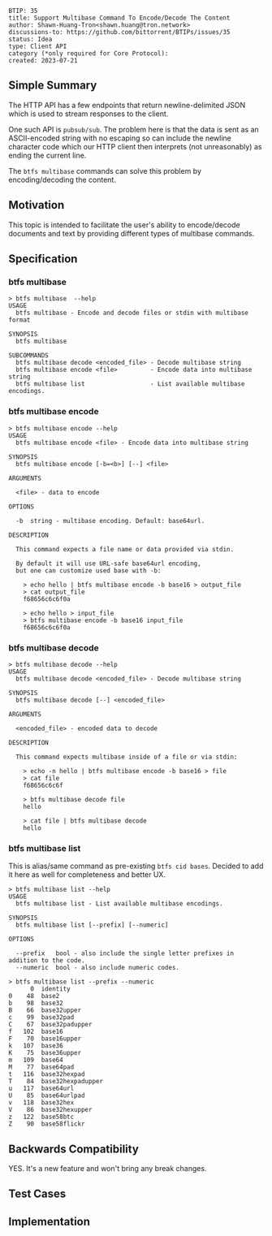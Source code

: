
```
BTIP: 35
title: Support Multibase Command To Encode/Decode The Content
author: Shawn-Huang-Tron<shawn.huang@tron.network>
discussions-to: https://github.com/bittorrent/BTIPs/issues/35
status: Idea
type: Client API
category (*only required for Core Protocol):
created: 2023-07-21
```

## Simple Summary

The HTTP API has a few endpoints that return newline-delimited JSON which is used to stream responses to the client.

One such API is `pubsub/sub`. The problem here is that the data is sent as an ASCII-encoded string with no escaping so can include the newline character code which our HTTP client then interprets (not unreasonably) as ending the current line.

The `btfs multibase` commands can solve this problem by encoding/decoding the content.

## Motivation

This topic is intended to facilitate the user's ability to encode/decode documents and text by providing different types of multibase commands.

## Specification

### btfs multibase

```shell
> btfs multibase  --help
USAGE
  btfs multibase - Encode and decode files or stdin with multibase format

SYNOPSIS
  btfs multibase

SUBCOMMANDS
  btfs multibase decode <encoded_file> - Decode multibase string
  btfs multibase encode <file>         - Encode data into multibase string
  btfs multibase list                  - List available multibase encodings.
```

### btfs multibase encode

```shell
> btfs multibase encode --help
USAGE
  btfs multibase encode <file> - Encode data into multibase string

SYNOPSIS
  btfs multibase encode [-b=<b>] [--] <file>

ARGUMENTS

  <file> - data to encode

OPTIONS

  -b  string - multibase encoding. Default: base64url.

DESCRIPTION

  This command expects a file name or data provided via stdin.

  By default it will use URL-safe base64url encoding,
  but one can customize used base with -b:

    > echo hello | btfs multibase encode -b base16 > output_file
    > cat output_file
    f68656c6c6f0a

    > echo hello > input_file
    > btfs multibase encode -b base16 input_file
    f68656c6c6f0a
```

### btfs multibase decode

```shell
> btfs multibase decode --help
USAGE
  btfs multibase decode <encoded_file> - Decode multibase string

SYNOPSIS
  btfs multibase decode [--] <encoded_file>

ARGUMENTS

  <encoded_file> - encoded data to decode

DESCRIPTION

  This command expects multibase inside of a file or via stdin:

    > echo -n hello | btfs multibase encode -b base16 > file
    > cat file
    f68656c6c6f

    > btfs multibase decode file
    hello

    > cat file | btfs multibase decode
    hello
```

### btfs multibase list

This is alias/same command as pre-existing `btfs cid bases`.
Decided to add it here as well for completeness and better UX.

```shell
> btfs multibase list --help
USAGE
  btfs multibase list - List available multibase encodings.

SYNOPSIS
  btfs multibase list [--prefix] [--numeric]

OPTIONS

  --prefix   bool - also include the single letter prefixes in addition to the code.
  --numeric  bool - also include numeric codes.
```

```shell
> btfs multibase list --prefix --numeric
      0  identity
0    48  base2
b    98  base32
B    66  base32upper
c    99  base32pad
C    67  base32padupper
f   102  base16
F    70  base16upper
k   107  base36
K    75  base36upper
m   109  base64
M    77  base64pad
t   116  base32hexpad
T    84  base32hexpadupper
u   117  base64url
U    85  base64urlpad
v   118  base32hex
V    86  base32hexupper
z   122  base58btc
Z    90  base58flickr
```

## Backwards Compatibility

YES. It's a new feature and won't bring any break changes.

## Test Cases

## Implementation

